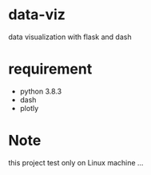 # data-viz
data visualization with flask and dash

# requirement 

- python 3.8.3 
- dash 
- plotly 

# Note 
this project test only on Linux machine ... 
 


